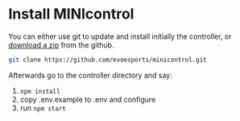 # Install MINIcontrol

You can either use git to update and install initially the controller, or [download a zip](https://github.com/reaby/minicontrol.git) from the github.

```bash
git clone https://github.com/evoesports/minicontrol.git
```

Afterwards go to the controller directory and say:
1. `npm install`
2. copy .env.example to .env and configure
3. run `npm start`
